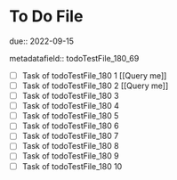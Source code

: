 # To Do File

due:: 2022-09-15

metadatafield:: todoTestFile_180_69

- [ ] Task of todoTestFile_180 1 [[Query me]]
- [ ] Task of todoTestFile_180 2 [[Query me]]
- [ ] Task of todoTestFile_180 3
- [ ] Task of todoTestFile_180 4
- [ ] Task of todoTestFile_180 5
- [ ] Task of todoTestFile_180 6
- [ ] Task of todoTestFile_180 7
- [ ] Task of todoTestFile_180 8
- [ ] Task of todoTestFile_180 9
- [ ] Task of todoTestFile_180 10